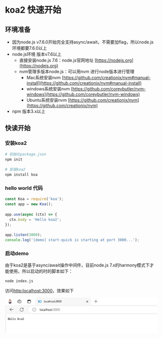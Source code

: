 # koa2 快速开始

## 环境准备
- 因为node.js v7.6.0开始完全支持async/await，不需要加flag，所以node.js环境都要7.6.0以上
- node.js环境 版本v7.6以上
    - 直接安装node.js 7.6：node.js官网地址 [https://nodejs.org](https://nodejs.org)
    - nvm管理多版本node.js：可以用nvm 进行node版本进行管理
        - Mac系统安装nvm [https://github.com/creationix/nvm#manual-install](https://github.com/creationix/nvm#manual-install)
        - windows系统安装nvm [https://github.com/coreybutler/nvm-windows](https://github.com/coreybutler/nvm-windows)
        - Ubuntu系统安装nvm [https://github.com/creationix/nvm](https://github.com/creationix/nvm)
- npm 版本3.x以上 

## 快读开始

### 安装koa2
```sh
# 初始化package.json
npm init

# 安装koa2 
npm install koa
```

### hello world 代码

```js
const Koa = require('koa');
const app = new Koa();

app.use(async (ctx) => {
  ctx.body = 'Hello koa2';
});

app.listen(3000);
console.log('[demo] start-quick is starting at port 3000...');
```

### 启动demo

由于koa2是基于async/await操作中间件，目前node.js 7.x的harmony模式下才能使用，所以启动的时的脚本如下：

```sh
node index.js
```

访问[http:localhost:3000](http:localhost:3000)，效果如下

![result-01](./image/quick-01.png)
